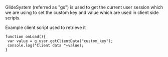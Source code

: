 GlideSystem (referred as "gs") is used to get the current user session which we are using to set the custom key and value which are used in client side scripts.

Example client script used to retrieve it

```
function onLoad(){
 var value = g_user.getClientData("custom_key");
 console.log("Client data "+value);
}
```

